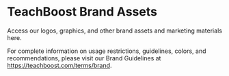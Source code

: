 # TeachBoost Brand Assets

Access our logos, graphics, and other brand assets and marketing materials here.

For complete information on usage restrictions, guidelines, colors, and recommendations, please visit our Brand Guidelines at https://teachboost.com/terms/brand.
